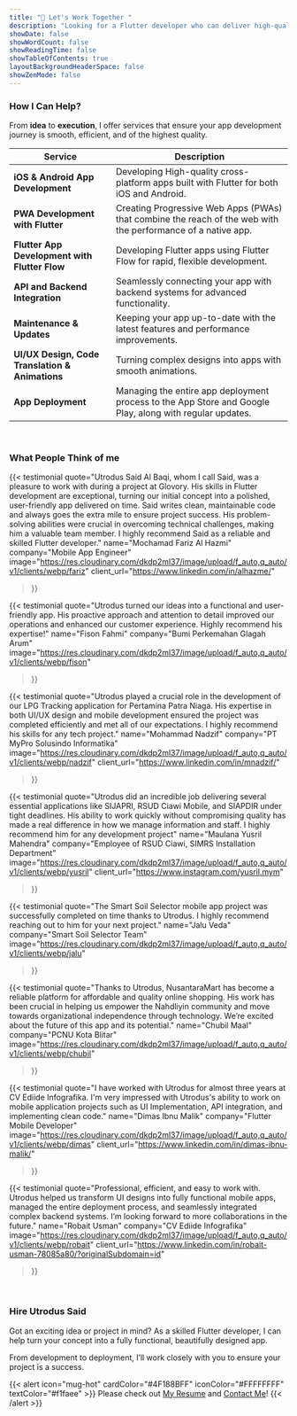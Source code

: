 ```yaml
---
title: "🤝 Let's Work Together "
description: "Looking for a Flutter developer who can deliver high-quality apps? I’m here to help! Check out the services I offer, hear from satisfied clients, and get in touch to discuss how we can work together."
showDate: false
showWordCount: false
showReadingTime: false
showTableOfContents: true
layoutBackgroundHeaderSpace: false
showZenMode: false
---
```




### How I Can Help?
<!-- <dotlottie-player 
    src="https://lottie.host/13306023-6b6a-4994-8a86-0e94bc91c1e4/BwH1CIXDp6.json" 
    background="transparent" 
    speed="0.8" 
    class="w-full max-w-[250px] sm:max-w-[250px] md:max-w-[300px] lg:max-w-[350px] h-auto" 
    loop autoplay>
</dotlottie-player> -->
From **idea** to **execution**, I offer services that ensure your app development journey is smooth, efficient, and of the highest quality.

| **Service**                              | **Description**                                                                                               |
| ---------------------------------------- | ------------------------------------------------------------------------------------------------------------- |
| **iOS & Android App Development**        | Developing High-quality cross-platform apps built with Flutter for both iOS and Android.                                  |
| **PWA Development with Flutter**         | Creating Progressive Web Apps (PWAs) that combine the reach of the web with the performance of a native app.   |
| **Flutter App Development with Flutter Flow** | Developing Flutter apps using Flutter Flow for rapid, flexible development.                                    |
| **API and Backend Integration**          | Seamlessly connecting your app with backend systems for advanced functionality.                                |
| **Maintenance & Updates**                | Keeping your app up-to-date with the latest features and performance improvements.                             |
| **UI/UX Design, Code Translation & Animations** | Turning complex designs into apps with smooth animations.                |
| **App Deployment**                       | Managing the entire app deployment process to the App Store and Google Play, along with regular updates.       |

<br>

### What People Think of me

{{< testimonial
    quote="Utrodus Said Al Baqi, whom I call Said, was a pleasure to work with during a project at Glovory. His skills in Flutter development are exceptional, turning our initial concept into a polished, user-friendly app delivered on time. Said writes clean, maintainable code and always goes the extra mile to ensure project success. His problem-solving abilities were crucial in overcoming technical challenges, making him a valuable team member. I highly recommend Said as a reliable and skilled Flutter developer."
    name="Mochamad Fariz Al Hazmi"
    company="Mobile App Engineer"
    image="https://res.cloudinary.com/dkdp2ml37/image/upload/f_auto,q_auto/v1/clients/webp/fariz"
    client_url="https://www.linkedin.com/in/alhazme/"
>}}

{{< testimonial
    quote="Utrodus turned our ideas into a functional and user-friendly app. His proactive approach and attention to detail improved our operations and enhanced our customer experience. Highly recommend his expertise!"
    name="Fison Fahmi"
    company="Bumi Perkemahan Glagah Arum"
    image="https://res.cloudinary.com/dkdp2ml37/image/upload/f_auto,q_auto/v1/clients/webp/fison"
>}}



{{< testimonial
    quote="Utrodus played a crucial role in the development of our LPG Tracking application for Pertamina Patra Niaga. His expertise in both UI/UX design and mobile development ensured the project was completed efficiently and met all of our expectations. I highly recommend his skills for any tech project."
    name="Mohammad Nadzif"
    company="PT MyPro Solusindo Informatika"
    image="https://res.cloudinary.com/dkdp2ml37/image/upload/f_auto,q_auto/v1/clients/webp/nadzif"
    client_url="https://www.linkedin.com/in/mnadzif/"
>}}

{{< testimonial
    quote="Utrodus did an incredible job delivering several essential applications like SIJAPRI, RSUD Ciawi Mobile, and SIAPDIR under tight deadlines. His ability to work quickly without compromising quality has made a real difference in how we manage information and staff. I highly recommend him for any development project"
    name="Maulana Yusril Mahendra"
    company="Employee of RSUD Ciawi, SIMRS Installation Department"
    image="https://res.cloudinary.com/dkdp2ml37/image/upload/f_auto,q_auto/v1/clients/webp/yusril"
    client_url="https://www.instagram.com/yusril.mym"
>}}



{{< testimonial
    quote="The Smart Soil Selector mobile app project was successfully completed on time thanks to Utrodus. I highly recommend reaching out to him for your next project."
    name="Jalu Veda"
    company="Smart Soil Selector Team"
    image="https://res.cloudinary.com/dkdp2ml37/image/upload/f_auto,q_auto/v1/clients/webp/jalu"
>}}


{{< testimonial
    quote="Thanks to Utrodus, NusantaraMart has become a reliable platform for affordable and quality online shopping. His work has been crucial in helping us empower the Nahdliyin community and move towards organizational independence through technology. We’re excited about the future of this app and its potential."
    name="Chubil Maal"
    company="PCNU Kota Blitar"
    image="https://res.cloudinary.com/dkdp2ml37/image/upload/f_auto,q_auto/v1/clients/webp/chubil"
>}}

{{< testimonial
    quote="I have worked with Utrodus for almost three years at CV Ediide Infografika. I'm very impressed with Utrodus's ability to work on mobile application projects such as UI Implementation, API integration, and implementing clean code."
    name="Dimas Ibnu Malik"
    company="Flutter Mobile Developer"
    image="https://res.cloudinary.com/dkdp2ml37/image/upload/f_auto,q_auto/v1/clients/webp/dimas"
    client_url="https://www.linkedin.com/in/dimas-ibnu-malik/"
>}}

{{< testimonial
    quote="Professional, efficient, and easy to work with. Utrodus helped us transform UI designs into fully functional mobile apps, managed the entire deployment process, and seamlessly integrated complex backend systems. I’m looking forward to more collaborations in the future."
    name="Robait Usman"
    company="CV Ediide Infografika"
    image="https://res.cloudinary.com/dkdp2ml37/image/upload/f_auto,q_auto/v1/clients/webp/robait"
    client_url="https://www.linkedin.com/in/robait-usman-78085a80/?originalSubdomain=id"
>}}



<br>

### Hire Utrodus Said

Got an exciting idea or project in mind? As a skilled Flutter developer, I can help turn your concept into a fully functional, beautifully designed app.  

From development to deployment, I’ll work closely with you to ensure your project is a success.

{{< alert icon="mug-hot" cardColor="#4F188BFF" iconColor="#FFFFFFFF" textColor="#f1faee" >}}
Please check out [My Resume](https://drive.google.com/file/d/16b0HRFwY3Y7WTN1iESdvgO_IM4gZLNZm/view) and [Contact Me](/contact/)!
{{< /alert >}}



